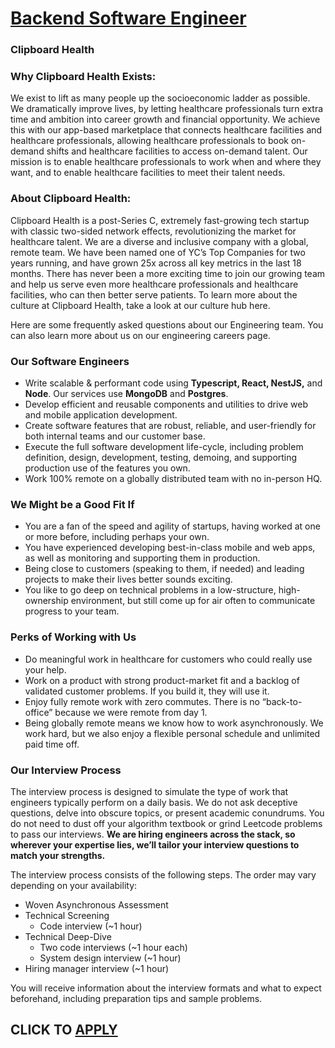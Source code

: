 # [Backend Software Engineer](https://www.remotewlb.com/apply/backend-software-engineer-84461)  
### Clipboard Health  
####  

### **Why Clipboard Health Exists:**

We exist to lift as many people up the socioeconomic ladder as possible. We dramatically improve lives, by letting healthcare professionals turn extra time and ambition into career growth and financial opportunity. We achieve this with our app-based marketplace that connects healthcare facilities and healthcare professionals, allowing healthcare professionals to book on-demand shifts and healthcare facilities to access on-demand talent. Our mission is to enable healthcare professionals to work when and where they want, and to enable healthcare facilities to meet their talent needs.

###  **About Clipboard Health:**

Clipboard Health is a post-Series C, extremely fast-growing tech startup with classic two-sided network effects, revolutionizing the market for healthcare talent. We are a diverse and inclusive company with a global, remote team. We have been named one of YC’s Top Companies for two years running, and have grown 25x across all key metrics in the last 18 months. There has never been a more exciting time to join our growing team and help us serve even more healthcare professionals and healthcare facilities, who can then better serve patients. To learn more about the culture at Clipboard Health, take a look at our culture hub here.

Here are some frequently asked questions about our Engineering team. You can also learn more about us on our engineering careers page.

### Our Software Engineers

  * Write scalable & performant code using **Typescript, React, NestJS,** and **Node**. Our services use **MongoDB** and **Postgres**.
  * Develop efficient and reusable components and utilities to drive web and mobile application development.
  * Create software features that are robust, reliable, and user-friendly for both internal teams and our customer base.
  * Execute the full software development life-cycle, including problem definition, design, development, testing, demoing, and supporting production use of the features you own.
  * Work 100% remote on a globally distributed team with no in-person HQ.

### We Might be a Good Fit If

  * You are a fan of the speed and agility of startups, having worked at one or more before, including perhaps your own.
  * You have experienced developing best-in-class mobile and web apps, as well as monitoring and supporting them in production.
  * Being close to customers (speaking to them, if needed) and leading projects to make their lives better sounds exciting.
  * You like to go deep on technical problems in a low-structure, high-ownership environment, but still come up for air often to communicate progress to your team.

###  **Perks of Working with Us**

  * Do meaningful work in healthcare for customers who could really use your help.
  * Work on a product with strong product-market fit and a backlog of validated customer problems. If you build it, they will use it.
  * Enjoy fully remote work with zero commutes. There is no “back-to-office” because we were remote from day 1.
  * Being globally remote means we know how to work asynchronously. We work hard, but we also enjoy a flexible personal schedule and unlimited paid time off.

### Our Interview Process

The interview process is designed to simulate the type of work that engineers typically perform on a daily basis. We do not ask deceptive questions, delve into obscure topics, or present academic conundrums. You do not need to dust off your algorithm textbook or grind Leetcode problems to pass our interviews. **We are hiring engineers across the stack, so wherever your expertise lies, we’ll tailor your interview questions to match your strengths.**

The interview process consists of the following steps. The order may vary depending on your availability:

  * Woven Asynchronous Assessment
  * Technical Screening
    * Code interview (~1 hour)
  * Technical Deep-Dive
    * Two code interviews (~1 hour each)
    * System design interview (~1 hour)
  * Hiring manager interview (~1 hour)

You will receive information about the interview formats and what to expect beforehand, including preparation tips and sample problems.

  
## CLICK TO [APPLY](https://www.remotewlb.com/apply/backend-software-engineer-84461)

